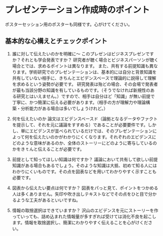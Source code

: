 # プレゼンテーション作成時のポイント
ポスターセッション用のポスターも同様です。心がけてください。

## 基本的な心構えとチェックポイント
1. 誰に対して伝えたいのかを明確に〜
このプレゼンはビジネスプレゼンですか？それとも学会発表ですか？
研究者が聴く場合とビジネスパーソンが聴く場合とでは、求めるポイントは異なります。
また、共有する前提知識も異なります。学術研究でのプレゼンテーションは、基本的には自分と背景知識を共有していない相手に、きちんとエビデンスベースで理論的に説得して理解を求めるという姿勢が必要です。
研究発表は殆どの場合、その会場で発表者が最も当該分野の知識を有しているものです。（そうでなければ新規性のある研究とはいえません。）ですので、相手は自分ほど「知識」が無い前提で丁寧に、かつ簡潔に伝える必要があります。（相手の方が理解力や理論構築・分析能力がある場合は多いでしょうけれど。）

1. 何を伝えたいのか
論文はエビデンスベースド（論拠となるデータやファクトを提示して、それを元に議論をすすめる）であることが必要要件です。しかし、単にエビデンスが並べられているだけでは、そのプレゼンテーションによって何を伝えたいのかがわかりにくくなります。それぞれのエビデンスにどのような意味があるのか、全体のストーリーにどのように寄与しているのかをきｔんと伝えることが必要です。

1.  前提として知ってほしい知識は何ですか？
議論において共有して欲しい前提知識がある場合もあるでしょう。そのような知識は大抵、初めて知る人にはわかりにくいものです。その点を図表などを用いてわかりやすく示すことも必要です。

1. 図表から伝えたい要点は何ですか？
図表をパっと見て、ポイントをつかめる人は多くありません。矢印や吹き出しテキストなどでその点をひと目で分かるような工夫があるといいですね。

1. 情報の取捨選択はできていますか？
沢山のエビデンスを元にストーリーを作っていっても、詰め込まれた情報量が多すぎれば受けては消化不良を起こします。情報を取捨選択し、簡潔にわかりやすく伝えることを心がけください。

